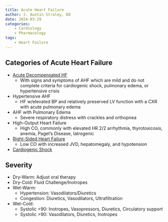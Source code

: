 ```yaml
---
title: Acute Heart Failure
author: J. Austin Straley, DO
date: 2024-03-29
categories:
    - Cardiology
    - Pharmacology
tags:
    - Heart Failure
---
```


## Categories of Acute Heart Failure

- [Acute Decompensated HF][1]
    - With signs and symptoms of AHF which are mild and do not complete criteria for cardiogenic shock, pulmonary edema, or hypertensive crisis
- Hypertensive AHF
    - HF w/elevated BP and relatively preserved LV function with a CXR with acute pulmonary edema
- AHF with Pulmonary Edema
    - Severe respiratory distress with crackles and orthopnea
- High-Output Heart Failure
    - High CO, commonly with elevated HR 2/2 arrhythmia, thyrotoxicosis, anemia, Paget’s Disease, Iatrogenic
- [Right-Sided Heart Failure][5]
    - Low CO with increased JVD, hepatomegaly, and hypotension
- [Cardiogenic Shock][6]

## Severity

- Dry-Warm: Adjust oral therapy
- Dry-Cold: Fluid Challenge/Inotropes
- Wet-Warm:
    - Hypertension: Vasodilators/Diuretics
    - Congestion: Diuretics, Vasodilators, Ultrafiltration
- Wet-Cold:
    - Systolic <90: Inotropes, Vasopressors, Diuretics, Circulatory support
    - Systolic >90: Vasodilators, Diuretics, Inotropes

[1]: /docs/im-guide/cards/heart-failure/acute-hf/acute-decompensated-hf.md
[5]: /docs/im-guide/cards/cardiac-critical-care/rv-failure.md
[6]: /docs/im-guide/cards/cardiac-critical-care/cardiogenic-shock.md
